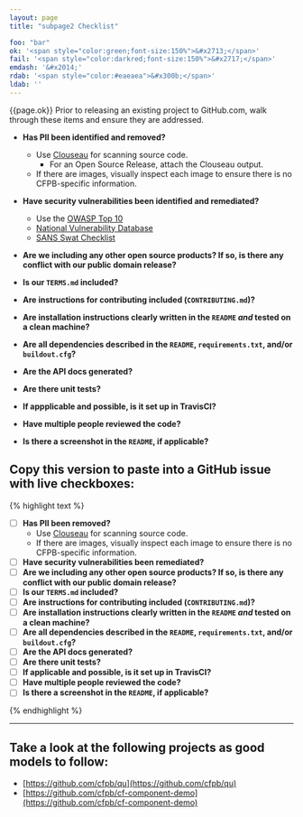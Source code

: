 ```yaml
---
layout: page
title: "subpage2 Checklist"

foo: "bar"
ok: '<span style="color:green;font-size:150%">&#x2713;</span>'
fail: '<span style="color:darkred;font-size:150%">&#x2717;</span>'
emdash: '&#x2014;'
rdab: '<span style="color:#eaeaea">&#x300b;</span>'
ldab: ''
---
```


{{page.ok}} Prior to releasing an existing project to GitHub.com, walk through these 
items and ensure they are addressed.

- **Has PII been identified and removed?**
  - Use [Clouseau](https://github.com/virtix/clouseau) for scanning source code.
    - For an Open Source Release, attach the Clouseau output.
  - If there are images, visually inspect each image to ensure there is no CFPB-specific information.

- **Have security vulnerabilities been identified and remediated?**
  - Use the [OWASP Top 10](https://www.owasp.org/index.php/Top_10_2013)
  - [National Vulnerability Database](http://nvd.nist.gov/)
  - [SANS Swat Checklist](http://www.securingthehuman.org/developer/swat)

- **Are we including any other open source products? If so, is there any conflict with our public domain release?**

- **Is our `TERMS.md` included?**

- **Are instructions for contributing included (`CONTRIBUTING.md`)?**

- **Are installation instructions clearly written in the `README` _and_ tested on a clean machine?**

- **Are all dependencies described in the `README`, `requirements.txt`, and/or `buildout.cfg`?**

- **Are the API docs generated?**

- **Are there unit tests?**

- **If appplicable and possible, is it set up in TravisCI?**

- **Have multiple people reviewed the code?**

- **Is there a screenshot in the `README`, if applicable?**


## Copy this version to paste into a GitHub issue with live checkboxes:

{% highlight text %}
- [ ] **Has PII been removed?**
  - Use [Clouseau](https://github.com/virtix/clouseau) for scanning source code.
  - If there are images, visually inspect each image to ensure there is no CFPB-specific information.
- [ ] **Have security vulnerabilities been remediated?**
- [ ] **Are we including any other open source products? If so, is there any conflict with our public domain release?**
- [ ] **Is our `TERMS.md` included?**
- [ ] **Are instructions for contributing included (`CONTRIBUTING.md`)?**
- [ ] **Are installation instructions clearly written in the `README` _and_ tested on a clean machine?**
- [ ] **Are all dependencies described in the `README`, `requirements.txt`, and/or `buildout.cfg`?**
- [ ] **Are the API docs generated?**
- [ ] **Are there unit tests?**
- [ ] **If applicable and possible, is it set up in TravisCI?**
- [ ] **Have multiple people reviewed the code?**
- [ ] **Is there a screenshot in the `README`, if applicable?**

{% endhighlight %}

----


## Take a look at the following projects as good models to follow:

 - [https://github.com/cfpb/qu](https://github.com/cfpb/qu)
 - [https://github.com/cfpb/cf-component-demo](https://github.com/cfpb/cf-component-demo)

